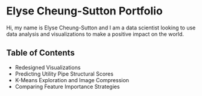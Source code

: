 # Elyse Cheung-Sutton Portfolio
Hi, my name is Elyse Cheung-Sutton and I am a data scientist looking to use data analysis and visualizations to make a positive impact on the world.

## Table of Contents
 - Redesigned Visualizations
 - Predicting Utility Pipe Structural Scores
 - K-Means Exploration and Image Compression
 - Comparing Feature Importance Strategies
 <!-- - Implementing Data Science Models from Scratch -->
